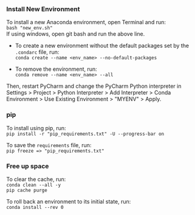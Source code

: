 ### Install New Environment
To install a new Anaconda environment, open Terminal and run:\
`bash "new_env.sh"`\
If using windows, open git bash and run the above line.

* To create a new environment without the default packages set by the `.condarc` file, run:\
`conda create --name <env_name> --no-default-packages`

* To remove the environment, run:\
`conda remove --name <env_name> --all`

Then, restart PyCharm and change the PyCharm Python interpreter in Settings > Project > 
Python Interpreter > Add Interpreter > Conda Environment > Use Existing Environment > "MYENV" > Apply.

### pip
To install using pip, run:\
`pip install -r "pip_requirements.txt" -U --progress-bar on`


To save the `requirements` file, run:\
`pip freeze => "pip_requirements.txt"`

### Free up space
To clear the cache, run:\
`conda clean --all -y`\
`pip cache purge`

To roll back an environment to its initial state, run:\
`conda install --rev 0`